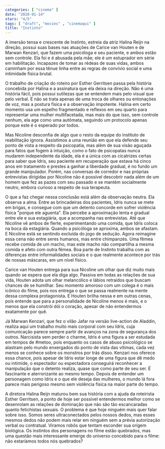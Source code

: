 ```yaml
---
categories: [ "cinema" ]
date: "2020-01-14"
stars: "4/5"
tags: [ "draft", "movies" , "cinemaqui" ]
title: "Instinto"
---
```

A imersão tensa e crescente de Instinto, estreia da atriz Halina Reijn
na direção, possui suas bases nas atuações de Carice van Houten e de
Marwan Kenzari, que fazem uma psicóloga e seu paciente, e ambos estão
sem controle. Ela foi e é abusada pela mãe; ele é um estuprador em
série em habilitação. Incapazes de tomar as rédeas de suas vidas,
ambos caminham por essa tênue linha entre as regras de convívio social
e uma intimidade física brutal.

O trabalho de criação do roteiro por Esther Gerritsen passa
pela história concebida por Halina e a assinatura que ela deixa na
direção. Não é uma história fácil, pois possui sutilezas que se
entendem mais pelo visual que pelo verbal. E não se trata apenas de
uma troca de olhares ou entonações de voz, mas a postura física e a
observação impotente. Halina em certo momento usa um espelho fragmentado
e reflexos em seu quarto para representar uma mulher multifacetada,
mas mais do que isso, sem controle nenhum, ela age como uma autômata,
seguindo um protocolo apenas porque este é o esperado por todos.

Mas Nicoline desconfia de algo que o resto da equipe do instituto de
reabilitação ignora. Assistimos a uma reunião em que ela defende
seu ponto de vista a respeito da psicopatia, mas além de sua visão
aguçada para fatos que fogem à intuição, como o fato de psicopatas
nunca mudarem independente da idade, ela é a única com as cicatrizes
certas para saber que Idris, seu paciente em recuperação que estava
há cinco anos em tratamento e prestes a ganhar a liberdade gradual,
é no fundo um grande manipulador. Porém, nas conversas de corredor
e nas próprias entrevistas dirigidas por Nicoline não é possível
descobrir nada além de um homem que fez as pazes com seu passado e se
mantém socialmente neutro, embora curioso a respeito de sua terapeuta.

O que a faz chegar nessa conclusão está além da observação
neutra. Ela observa a alma. Entre as brincadeiras dos pacientes, Idris
nunca se mete em brigas, e consegue com que um detento concorde em sofrer
violência física "porque ele aguenta". Ela percebe a aproximação
lenta e gradual entre ele e sua estagiária, que a acompanha nas
entrevistas. Até que Nicoline vê ambos de flerte, experimentando uma
comida, que Idris coloca na boca da estagiária. Quando a psicóloga se
aproxima, ambos se afastam. E Nicoline está se sentindo excluída do jogo
de sedução. Agora reimagine essa cena não entre seres humanos, mas
entre chimpanzés. Uma fêmea recebe comida de um macho, mas este macho
não compartilha a mesma comida e afeto com outra fêmea. Boa parte de
Instinto trabalha com as diferenças entre informalidades sociais e o que
realmente acontece por trás de nossas máscaras, em um nível físico.

Carice van Houten entrega para sua Nicoline um olhar que diz muito mais
quando se espera que ela diga algo. Passiva em todas as relações de
sua vida, Houten adota um olhar melancólico e lábios retraídos que
buscam chances de se humilhar. Seu momento amoroso com um colega é o
mais icônico do filme, pois nos entrega o que se passa realmente na
mente dessa complexa protagonista. E Houten brilha nessa e em outras
cenas, pois entende que para a personalidade de Nicoline menos é mais,
e o menos que ela constrói dói o coração, apesar de não entendermos
exatamente por quê.

Já Marwan Kenzari, que fez o vilão Jafar na versão live-action de
Aladdin, realiza aqui um trabalho muito mais corporal com seu Idris, cuja
comunicação parece sempre partir de avanços na zona de segurança dos
outros. Narcisista sem perder o charme, Idris é uma figura a ser estudada
em tempos de #metoo, pois enquanto os casos de abuso psicológico se
alastram pelo mundo enxergados do ponto de vista das vítimas, cada vez
menos se conhece sobre os monstros por trás disso. Kenzari nos oferece
essa chance, pois apesar de Idris estar longe de uma figura que dê
medo ou intimide, o espectador ou espectadora conseguirá reconhecer
a manipulação que o detento realiza, quase que como parte de seu
ser. É fascinante e aterrorizante ao mesmo tempo. Depois de entender
um personagem como Idris e o que ele deseja das mulheres, o mundo lá
fora parece mais perigoso mesmo sem violência física na maior parte
do tempo.

A diretora Halina Reijn maturou bem sua história com a ajuda da
roteirista Esther Gerritsen, a ponto de hoje ser possível entendermos
melhor como se desenrolam as relações de dominação que não são
tão escancaradas quanto fetichistas sexuais. O problema é que hoje
ninguém mais quer falar sobre isso. Somos seres ultraconectados pelos
nossos dedos, mas esses mesmos dedos não podem mais relar em ninguém
sem a prévia autorização verbal ou contratual. Viramos robôs que
tentam esconder sua origem biológica. Os instintos dos personagens no
filme estão quebrados, mas uma questão mais interessante emerge do
universo concebido para o filme: não estaríamos todos nós quebrados?
